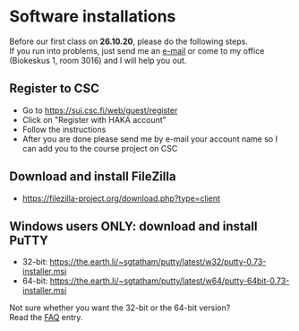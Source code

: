 # Software installations

Before our first class on **26.10.20**, please do the following steps.  
If you run into problems, just send me an [e-mail](mailto:igor.pessi@helsinki.fi) or come to my office (Biokeskus 1, room 3016) and I will help you out.

## Register to CSC

* Go to https://sui.csc.fi/web/guest/register
* Click on "Register with HAKA account"
* Follow the instructions
* After you are done please send me by e-mail your account name so I can add you to the course project on CSC

## Download and install FileZilla

* https://filezilla-project.org/download.php?type=client

<!-- ## Download and install Artemis

* Windows:
https://github.com/sanger-pathogens/Artemis/releases/download/v18.0.0/artemis-windows-release-18.0.0.zip
* MacOS:
https://github.com/sanger-pathogens/Artemis/releases/download/v18.0.0/artemis-macosx-release-18.0.0.dmg.gz -->

## Windows users ONLY: download and install PuTTY

* 32-bit: https://the.earth.li/~sgtatham/putty/latest/w32/putty-0.73-installer.msi
* 64-bit: https://the.earth.li/~sgtatham/putty/latest/w64/putty-64bit-0.73-installer.msi

Not sure whether you want the 32-bit or the 64-bit version?  
Read the [FAQ](https://www.chiark.greenend.org.uk/~sgtatham/putty/faq.html#faq-32bit-64bit) entry.
